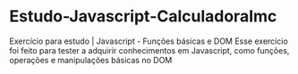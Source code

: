 # Estudo-Javascript-CalculadoraImc
Exercício para estudo | Javascript - Funções básicas e DOM
Esse exercício foi feito para tester a adquirir conhecimentos em Javascript, como funções, operações e manipulações básicas no DOM
